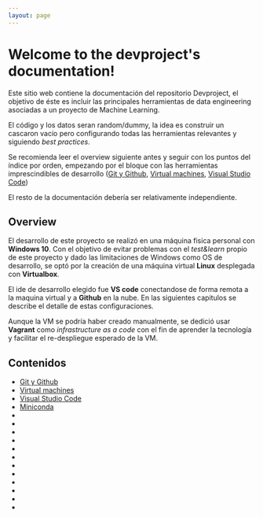 ```yaml
---
layout: page 
---
```


# Welcome to the devproject's documentation!

Este sitio web contiene la documentación del repositorio Devproject, el objetivo de éste es incluir las principales herramientas de data engineering asociadas a un proyecto de Machine Learning.

El código y los datos seran random/dummy, la idea es construir un cascaron vacío pero configurando todas las herramientas relevantes y siguiendo *best practices*.

Se recomienda leer el overview siguiente antes y seguir con los puntos del índice por orden, empezando por el bloque con las herramientas imprescindibles de desarrollo ([Git y Github](git.md), [Virtual machines](vagrant.md), [Visual Studio Code](vscode.md))

El resto de la documentación debería ser relativamente independiente.

## Overview

El desarrollo de este proyecto se realizó en una máquina fisica personal con **Windows 10**. Con el objetivo de evitar problemas con el *test&learn* propio de este proyecto y dado las limitaciones de Windows como OS de desarrollo, se optó por la creación de una máquina virtual **Linux** desplegada con **Virtualbox**.

El ide de desarrollo elegido fue **VS code** conectandose de forma remota a la maquina virtual y a **Github** en la nube. En las siguientes capitulos se describe el detalle de estas configuraciones.

Aunque la VM se podría haber creado manualmente, se dedició usar **Vagrant** como *infrastructure as a code* con el fin de aprender la tecnología y facilitar el re-despliegue esperado de la VM.

## Contenidos
* [Git y Github](git.md)
* [Virtual machines](vagrant.md)
* [Visual Studio Code](vscode.md)
* [Miniconda](miniconda.md)
* []()
* []()
* []()
* []()
* []()
* []()
* []()
* []()
* []()
* []()
* []()
* []() 

